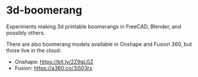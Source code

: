 # 3d-boomerang

Experiments making 3d printable boomerangs in FreeCAD, Blender, and possibly others.

There are also boomerang models available in Onshape and Fusion 360, but those live in the cloud:

   * Onshape: https://bit.ly/2Z9qLGZ
   * Fusion: https://a360.co/3i503rx
